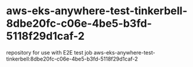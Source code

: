 # aws-eks-anywhere-test-tinkerbell-8dbe20fc-c06e-4be5-b3fd-5118f29d1caf-2
repository for use with E2E test job aws-eks-anywhere-test-tinkerbell:8dbe20fc-c06e-4be5-b3fd-5118f29d1caf-2
